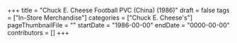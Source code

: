+++
title = "Chuck E. Cheese Football PVC (China) (1986)"
draft = false
tags = ["In-Store Merchandise"]
categories = ["Chuck E. Cheese's"]
pageThumbnailFile = ""
startDate = "1986-00-00"
endDate = "0000-00-00"
contributors = []
+++
